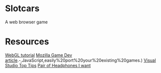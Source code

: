 # Slotcars
A web browser game


# Resources

[WebGL tutorial](https://developer.mozilla.org/en-US/docs/Web/API/WebGL_API/Tutorial/Adding_2D_content_to_a_WebGL_context)
[Mozilla Game Dev article](https://developer.mozilla.org/en-US/docs/Games/Introduction#:~:text=hours%20on%20end).-,JavaScript,easily%20port%20your%20existing%20games.)
[Visual Studio Top Tips](https://www.youtube.com/watch?v=ifTF3ags0XI)
[Pair of Headphones I want](https://www.gear4music.com/Headphones/Shure-AONIC-50-Premium-Wireless-Noise-Cancelling-Headphones-Brown/4OZ7)